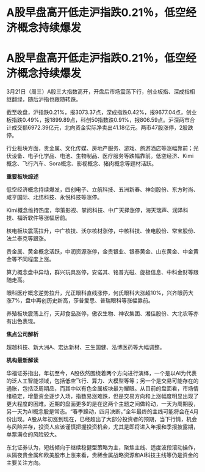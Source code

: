 # A股早盘高开低走沪指跌0.21％，低空经济概念持续爆发

# A股早盘高开低走沪指跌0.21％，低空经济概念持续爆发

3月21日（周三）A股三大指数高开，开盘后市场震荡下行，创业板指、深成指相继翻绿，随后沪指也跟随转跌。

截至收盘，沪指跌0.21%，报3073.37点，深成指跌0.42%，报9677.04点，创业板指跌0.49%，报1899.89点，科创50指数跌0.91%，报806.59点。沪深两市合计成交额6972.39亿元，北向资金实际净卖出41.18亿元。两市47股涨停，2股跌停。

行业板块方面，贵金属、文化传媒、房地产服务、游戏、旅游酒店等涨幅靠前；光伏设备、电子化学品、电池、生物制品、医疗服务等跌幅靠前。低空经济、Kimi概念、飞行汽车、Sora概念、影视概念、猪肉概念等题材活跃。

**重要板块综述**

低空经济概念持续爆发，四创电子、立航科技、五洲新春、神剑股份、东方时尚、咸亨国际、北纬科技、永悦科技等涨停。

Kimi概念维持热度，华策影视、掌阅科技、中广天择涨停，海天瑞声、润泽科技、福昕软件等涨幅居前。

核电板块震荡拉升，中广核技、沃尔核材涨停，中核科技、佳电股份、常宝股份、法兰泰克等跟涨。

贵金属、黄金概念活跃，中润资源涨停，金贵银业、银泰黄金、山东黄金、中金黄金等不同程度上涨。

算力概念盘中异动，群兴玩具涨停，安诺其、铭普光磁、旋极信息、中科金财等跟随走高。

眼科医疗概念逆势拉升，光正眼科直线涨停，何氏眼科大涨超10%，兴齐眼药大涨7%，盘中再创历史新高，莎普爱思、普瑞眼科等涨幅靠前。

养殖板块震荡上行，天邦食品涨停，傲农生物、神农集团、湘佳股份、大北农等亦有出色表现。

**焦点公司解析**

超越科技、新大洲A、宏达新材、三生国健、泓博医药等大幅调整。

**机构最新解读**

华福证券指出，年初至今，A股依然围绕着两个方向进行演绎，一个是以AI为代表的泛人工智能领域，包括低空飞行、算力、大模型等等；另一个是交易可能存在的通胀，包括泛周期品，而其中以有色金属板块最为耀眼。从目前的盘面看，市场情绪稳定，增量资金逐步入场，指数易涨难跌，但是交易方向和上涨幅度明显出现了更大程度的困难。近期的盘面更多的是在这两个主题之间做轮动，一天为周期股，另一天为AI概念股是常态。“春季躁动，四月决断。”全年最终的主线可能将会在4月份出现。A股从年初涨到现在，已经超出了大部分投资者的预期，当下行情，机会与风险并存，投资人应该谨慎把握投资机会，尤其是即将进入年报和季报披露期，单票满仓的风险较大。

东北证券认为，短线倾向于继续稳健型策略为主，聚焦主线、适度波段滚动操作，从隔夜贵金属和欧美股市上涨来看，贵稀金属战略资源和AI科技主线等仍是资金的主要关注方向。

